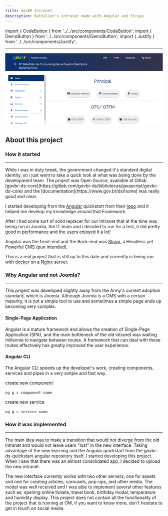 ```yaml
---
title: GovBR Intranet
description: Battalion's intranet made with Angular and Strapi
---
```


import { CodeButton } from '../../src/components/CodeButton';
import { DemoButton } from '../../src/components/DemoButton'; 
import { Justify } from '../../src/components/Justify';

<CodeButton codeLink="https://github.com/nixoletas/intranet-govbr"/>
<DemoButton liveLink="https://nixoletas.github.io/intranet-govbr/home"/>

---

![govbr-screenc](\img\govbr.png) 

## About this project 

### How it started
---
<Justify>
While i was in duty break, the government changed it's standard digital identity, so i just went to take a quick look at what was being done by the development team. The project was Open Source, available at Gitlab [govbr-ds-core](https://gitlab.com/govbr-ds/bibliotecas/javascript/govbr-ds-core) and the [documentation](https://www.gov.br/ds/home) was really good and clear.

I started developing from the [Angular](https://angular.dev) quickstart from their [repo](https://gitlab.com/govbr-ds/bibliotecas/javascript/govbr-ds-quickstart-angular) and it helped me develop my knowledge around that Framework.

After i had some sort of solid replacer for our Intranet that at the time was being run in Joomla, the IT team and i decided to run for a test, it did pretty good in performance and the users enjoyed it a lot!

Angular was the front-end and the Back-end was [Strapi](https://strapi.io/), a Headless yet Powerful CMS (pun intended).

This is a real project that is still up to this date and currently is being run with [docker](https://www.docker.com/) on a [Nginx](https://nginx.org/) server.

### Why Angular and not Joomla?
---
This project was developed slightly away from the Army's current adoption standard, which is Joomla. Although Joomla is a CMS with a certain maturity, it is not a simple tool to use and sometimes a simple page ends up becoming very complex.

#### Single-Page Application
Angular is a mature framework and allows the creation of Single-Page Application (SPA), and the main bottleneck of the old intranet was waiting millennia to navigate between routes. A framework that can deal with these routes effectively has greatly improved the user experience.

#### Angular CLI
The Angular CLI speeds up the developer's work, creating components, services and pipes in a very simple and fast way.

create new component
```
ng g c component-name
```

create new service

```
ng g s service-name
```

### How it was implemented
---
The main idea was to make a transition that would not diverge from the old intranet and would not leave users "lost" in the new interface. Taking advantage of the new learning and the Angular quickstart from the govbr-ds-quickstart-angular repository itself, I started developing this project. When I saw that there was an almost consolidated app, I decided to upload the new intranet.

The new interface currently works with two other servers, one for assets and one for creating articles, carousels, pop-ups, and other media. The model was well received and I was able to implement several other features such as: opening online tickets, travel book, birthday modal, temperature and humidity display. This project does not contain all the functionality of the project that is running at OM, if you want to know more, don't hesitate to get in touch on social media.
</Justify>